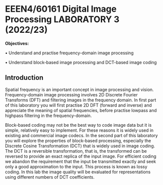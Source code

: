 # EEEN4/60161 Digital Image Processing LABORATORY 3 (2022/23)

**Objectives:** 

• Understand and practise frequency-domain image processing 

• Understand block-based image processing and DCT-based image coding 


## Introduction

Spatial frequency is an important concept in image processing and vision. Frequency-domain image processing involves 2D Discrete Fourier Transforms (DFT) and filtering images in the frequency domain. In first part of this laboratory you will first practise 2D DFT (forward and inverse) and appreciate the meaning of spatial frequencies, before practise lowpass and highpass filtering in the frequency-domain.

Block-based coding may not be the best way to code image data but it is simple, relatively easy to implement. For these reasons it is widely used in existing and commercial image codecs. In the second part of this laboratory you will explore the properties of block-based processing, especially the Discrete Cosine Transformation (DCT) that is widely used in image coding. The DCT is a reversible transformation, that is, the transformed can be reversed to provide an exact replica of the input image. For efficient coding we abandon the requirement that the input be transmitted exactly and seek only a good approximation to the input. This process is known as lossy coding. In this lab the image quality will be evaluated for representations using different numbers of DCT coefficients.
